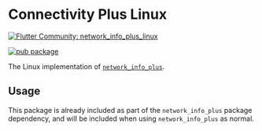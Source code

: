 # Connectivity Plus Linux

[![Flutter Community: network_info_plus_linux](https://fluttercommunity.dev/_github/header/network_info_plus_linux)](https://github.com/fluttercommunity/community)

[![pub package](https://img.shields.io/pub/v/network_info_plus_linux.svg)](https://pub.dev/packages/network_info_plus_linux)

The Linux implementation of [`network_info_plus`](https://pub.dev/packages/network_info_plus).

## Usage

This package is already included as part of the `network_info_plus` package dependency, and will
be included when using `network_info_plus` as normal.

